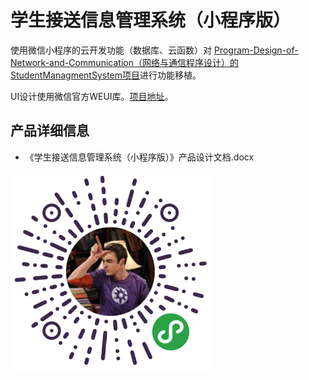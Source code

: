 # 学生接送信息管理系统（小程序版）

使用微信小程序的云开发功能（数据库、云函数）对 [Program-Design-of-Network-and-Communication（网络与通信程序设计）的StudentManagmentSystem项目](https://github.com/Eddie-He-090/Program-Design-of-Network-and-Communication/tree/master/StudentManagmentSystem)进行功能移植。

UI设计使用微信官方WEUI库。[项目地址](https://github.com/wechat-miniprogram/weui-miniprogram)。

## 产品详细信息

- 《学生接送信息管理系统（小程序版）》产品设计文档.docx

<img src="https://github.com/Eddie-He-090/miniprogram/blob/master/miniprogram%20QR%20code.jpg" width="320" height="320" alt="miniprogram QR code">
